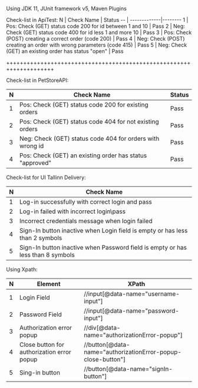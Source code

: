 Using JDK 11, JUnit framework v5, Maven Plugins

Check-list in ApiTest:
N | Check Name   | Status
-- | -------------|--------
1 | Pos: Check (GET) status code 200 for id between 1 and 10  | Pass
2 | Neg: Check (GET) status code 400 for id less 1 and more 10     | Pass
3 | Pos: Check (POST) creating a correct order (code 200)    | Pass
4 | Neg: Check (POST) creating  an order with wrong parameters (code 415)     | Pass
5 | Neg: Check (GET)  an existing order has status "open"     | Pass

++++++++++++++++++++++++++++++++++++++++++++++++++++++++++++++++++++

Check-list  in PetStoreAPI:

N | Check Name   | Status
-- | -------------|--------
1 | Pos: Check (GET) status code 200 for existing orders  | Pass
2 | Pos: Check (GET) status code 404 for not existing orders     | Pass
3 | Neg: Check (GET) status code 404 for orders with wrong id     | Pass
4 | Pos: Check (GET)  an existing order has status "approved"     | Pass


Check-list for UI Tallinn Delivery:

N | Check Name   |
-- | -------------|
1 | Log-in successfully with correct login and pass |
2 | Log-in failed with incorrect login\pass     |
3 | Incorrect credentials message when login failed     |
4 | Sign-In button inactive when Login field is empty or has less than 2 symbols    |
5 | Sign-In button inactive when Password field is empty or has less than 8 symbols      |

Using Xpath:

N | Element   | XPath
-- | -------------|--------
1 | Login Field  | //input[@data-name="username-input"]
2 | Password Field  | //input[@data-name="password-input"]
3 | Authorization error popup | //div[@data-name="authorizationError-popup"]
4 | Close button for authorization error popup | //button[@data-name="authorizationError-popup-close-button"]
5 | Sing-in button | //button[@data-name="signIn-button"]


